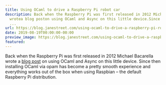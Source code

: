 ```yaml
---
title: Using OCaml to drive a Raspberry Pi robot car
description: Back when the Raspberry Pi was first released in 2012 Michael Bacarella
  wrotea blog poston using OCaml and Async on this little device.Since then installing
  ...
url: https://blog.janestreet.com/using-ocaml-to-drive-a-raspberry-pi-robot-car/
date: 2019-08-19T00:00:00-00:00
preview_image: https://blog.janestreet.com/using-ocaml-to-drive-a-raspberry-pi-robot-car/robot-pi.jpg
featured:
---
```


<p>Back when the Raspberry Pi was first released in 2012 Michael Bacarella wrote
a <a href="https://blog.janestreet.com/bootstrapping-ocamlasync-on-the-raspberry-pi/">blog post</a>
on using OCaml and Async on this little device.
Since then installing OCaml via opam has become a pretty smooth experience
and everything works out of the box when using Raspbian – the default Raspberry Pi
distribution.</p>
